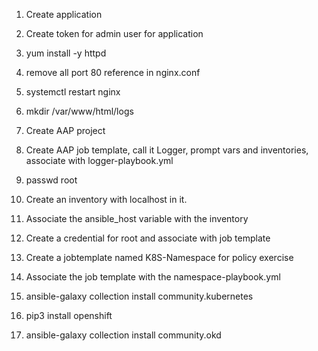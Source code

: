 1. Create application
2. Create token for admin user for application
3. yum install -y httpd
4. remove all port 80 reference in nginx.conf
5. systemctl restart nginx
6. mkdir /var/www/html/logs
7. Create AAP project
8. Create AAP job template, call it Logger, prompt vars and inventories, associate with logger-playbook.yml
9. passwd root
10. Create an inventory with localhost in it.
11. Associate the ansible_host variable with the inventory
12. Create a credential for root and associate with job template


13. Create a jobtemplate named K8S-Namespace for policy exercise
14. Associate the job template with the namespace-playbook.yml
15. ansible-galaxy collection install community.kubernetes
16. pip3 install openshift
17. ansible-galaxy collection install community.okd